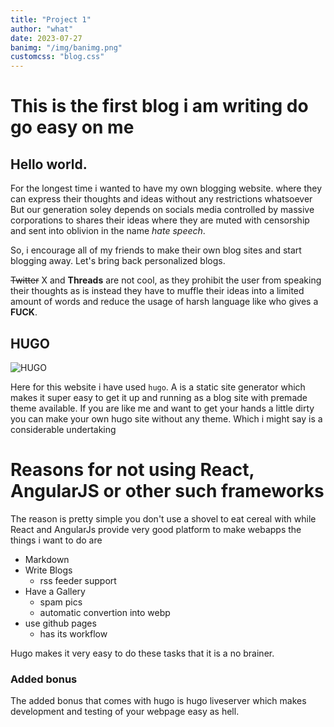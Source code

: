 ```yaml
---
title: "Project 1"
author: "what"
date: 2023-07-27
banimg: "/img/banimg.png"
customcss: "blog.css"
---
```


# This is the first blog i am writing do go easy on me

## Hello world.

For the longest time i wanted to have my own blogging website.
where they can express their thoughts and ideas without any restrictions whatsoever
But our generation soley depends on socials media controlled by massive corporations
to shares their ideas where they are muted with censorship and sent into oblivion
in the name _hate speech_.

So, i encourage all of my friends to make their own blog sites and start blogging away.
Let's bring back personalized blogs.

~~Twitter~~ X and **Threads** are not cool, as they prohibit the user from speaking their thoughts as is
instead they have to muffle their ideas into a limited amount of words and reduce the usage of harsh language
like who gives a **FUCK**.

## HUGO

![HUGO](https://d33wubrfki0l68.cloudfront.net/c38c7334cc3f23585738e40334284fddcaf03d5e/2e17c/images/hugo-logo-wide.svg)

Here for this website i have used `hugo`. A is a static site generator
which makes it super easy to get it up and running as a blog site with premade theme available.
If you are like me and want to get your hands a little dirty you can make your own hugo site without any theme.
Which i might say is a considerable undertaking

# Reasons for not using React, AngularJS or other such frameworks

The reason is pretty simple you don't use a shovel to eat cereal with
while React and AngularJs provide very good platform to make webapps
the things i want to do are

- Markdown
- Write Blogs
  - rss feeder support
- Have a Gallery
  - spam pics
  - automatic convertion into webp
- use github pages
  - has its workflow

Hugo makes it very easy to do these tasks that it is a no brainer.

### Added bonus

The added bonus that comes with hugo is hugo liveserver
which makes development and testing of your webpage easy as hell.
